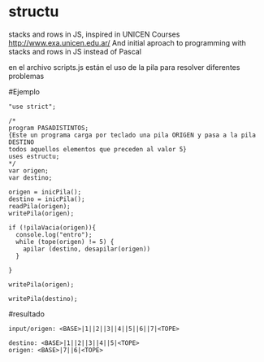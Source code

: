 # structu
stacks and rows in JS, inspired in UNICEN Courses http://www.exa.unicen.edu.ar/
And initial aproach to programming with stacks and rows in JS instead of Pascal

en el archivo scripts.js están el uso de la pila para resolver diferentes problemas

#Ejemplo
```
"use strict";

/*
program PASADISTINTOS;
{Este un programa carga por teclado una pila ORIGEN y pasa a la pila DESTINO
todos aquellos elementos que preceden al valor 5}
uses estructu;
*/
var origen;
var destino;

origen = inicPila();
destino = inicPila();
readPila(origen);
writePila(origen);

if (!pilaVacia(origen)){
  console.log("entro");
  while (tope(origen) != 5) {
    apilar (destino, desapilar(origen))
  }

} 

writePila(origen);

writePila(destino);

```

#resultado
```
input/origen: <BASE>|1||2||3||4||5||6||7|<TOPE>

destino: <BASE>|1||2||3||4||5|<TOPE>
origen: <BASE>|7||6|<TOPE>
```
